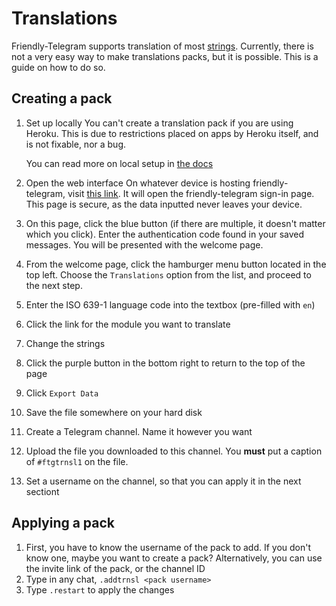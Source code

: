 # Translations

Friendly-Telegram supports translation of most [strings](https://techterms.com/definition/string "definition"). Currently, there is not a very easy way to make translations packs, but it is possible. This is a guide on how to do so.

## Creating a pack

1. Set up locally
   You can't create a translation pack if you are using Heroku. This is due to restrictions placed on apps by Heroku itself, and is not fixable, nor a bug. 

   You can read more on local setup in [the docs](/installing "Installation")
2. Open the web interface
   On whatever device is hosting friendly-telegram, visit [this link](http://localhost:8080). It will open the friendly-telegram sign-in page. This page is secure, as the data inputted never leaves your device. 
3. On this page, click the blue button (if there are multiple, it doesn't matter which you click). Enter the authentication code found in your saved messages. You will be presented with the welcome page.
4. From the welcome page, click the hamburger menu button located in the top left. Choose the `Translations` option from the list, and proceed to the next step.
5. Enter the ISO 639-1 language code into the textbox (pre-filled with `en`)
6. Click the link for the module you want to translate
7. Change the strings
8. Click the purple button in the bottom right to return to the top of the page
9. Click `Export Data`
10. Save the file somewhere on your hard disk
11. Create a Telegram channel. Name it however you want
12. Upload the file you downloaded to this channel. You **must** put a caption of `#ftgtrnsl1` on the file.
13. Set a username on the channel, so that you can apply it in the next sectiont

## Applying a pack

1. First, you have to know the username of the pack to add. If you don't know one, maybe you want to create a pack? Alternatively, you can use the invite link of the pack, or the channel ID
2. Type in any chat, `.addtrnsl <pack username>`
3. Type `.restart` to apply the changes
<!--stackedit_data:
eyJoaXN0b3J5IjpbNDQzODg1NzM3LC01ODEyNzM3MDgsLTEwNj
Q5MDEwOF19
-->
